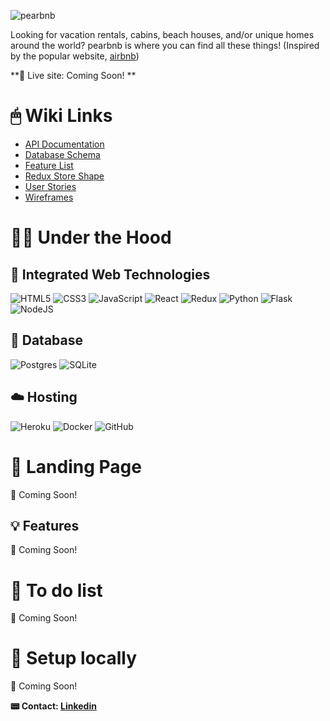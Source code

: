 ![pearbnb](https://user-images.githubusercontent.com/102837663/197653551-04239be8-0717-472e-b010-c49eb731e0d6.png)

Looking for vacation rentals, cabins, beach houses, and/or unique homes around the world? pearbnb is where you can find all these things!
(Inspired by the popular website, [airbnb](https://www.airbnb.com/))

**🚀 Live site: Coming Soon! **

# 🖱 Wiki Links
* [API Documentation](https://github.com/MacFlyOSX/pearBnB/wiki/API-Documentation)
* [Database Schema](https://github.com/MacFlyOSX/pearBnB/wiki/Database-Schema)
* [Feature List](https://github.com/MacFlyOSX/pearBnB/wiki/Feature-List)
* [Redux Store Shape](https://github.com/MacFlyOSX/pearBnB/wiki/Redux-Store-Shape)
* [User Stories](https://github.com/MacFlyOSX/pearBnB/wiki/User-Stories)
* [Wireframes](https://github.com/MacFlyOSX/pearBnB/wiki/Wireframes)

# 🧑‍💻 Under the Hood

## 🤖 Integrated Web Technologies
![HTML5](https://img.shields.io/badge/html5-%23E34F26.svg?style=for-the-badge&logo=html5&logoColor=white)
![CSS3](https://img.shields.io/badge/css3-%231572B6.svg?style=for-the-badge&logo=css3&logoColor=white)
![JavaScript](https://img.shields.io/badge/javascript-%23323330.svg?style=for-the-badge&logo=javascript&logoColor=%23F7DF1E)
![React](https://img.shields.io/badge/react-%2320232a.svg?style=for-the-badge&logo=react&logoColor=%2361DAFB)
![Redux](https://img.shields.io/badge/redux-%23593d88.svg?style=for-the-badge&logo=redux&logoColor=white)
![Python](https://img.shields.io/badge/python-3670A0?style=for-the-badge&logo=python&logoColor=ffdd54)
![Flask](https://img.shields.io/badge/flask-%23000.svg?style=for-the-badge&logo=flask&logoColor=white)
![NodeJS](https://img.shields.io/badge/node.js-6DA55F?style=for-the-badge&logo=node.js&logoColor=white)

## 💾 Database
![Postgres](https://img.shields.io/badge/postgres-%23316192.svg?style=for-the-badge&logo=postgresql&logoColor=white) 
![SQLite](https://img.shields.io/badge/sqlite-%2307405e.svg?style=for-the-badge&logo=sqlite&logoColor=white)

## ☁️ Hosting
![Heroku](https://img.shields.io/badge/heroku-%23430098.svg?style=for-the-badge&logo=heroku&logoColor=white)
![Docker](https://img.shields.io/badge/docker-%230db7ed.svg?style=for-the-badge&logo=docker&logoColor=white)
![GitHub](https://img.shields.io/badge/github-%23121011.svg?style=for-the-badge&logo=github&logoColor=white)

# 🛬 Landing Page
🚧 Coming Soon!


## 💡 Features
🚧 Coming Soon!

# 🚧 To do list
🚧 Coming Soon!

# 📲 Setup locally
🚧 Coming Soon!

**📟 Contact: [Linkedin](https://www.linkedin.com/in/brandon-tasaki/)**
